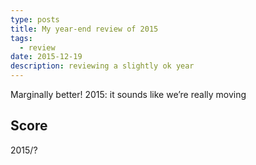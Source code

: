```yaml
---
type: posts
title: My year-end review of 2015
tags:
  - review
date: 2015-12-19
description: reviewing a slightly ok year
---
```


Marginally better!
2015: it sounds like we’re really moving

## Score
2015/?

